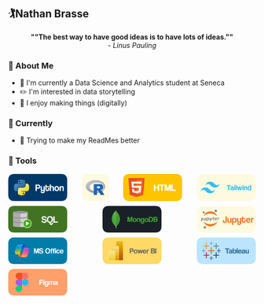 ## 🏌️Nathan Brasse

<p style="text-align: center;"><b>""The best way to have good ideas is to have lots of ideas.""</b> <br />- <i>Linus Pauling</i></p>

### 👋 About Me
- 📕 I'm currently a Data Science and Analytics student at Seneca
- ✏️ I'm interested in data storytelling
- 🔨 I enjoy making things (digitally)


### 🌱 Currently

- 🎯 Trying to make my ReadMes better


### 🧰 Tools

<div style="display: flex; flex-wrap: wrap; justify-content: space-between; gap: 10px;">
    <img alt="Python" width="120px" src="assets/python.png">
    <img alt="R" width="55px" src="assets/R.png">
    <img alt="HTML" width="120px" src="assets/html.png">
    <img alt="Tailwind" width="120px" src="assets/tailwind.png">
    <img alt="SQL" width="120px" src="assets/sql.png">
    <img alt="MongoDB" width="120px" src="assets/mongodb.png">
    <img alt="Jupyter" width="120px" src="assets/jupyter.png">
    <img alt="Jupyter" width="120px" src="assets/office.png">
    <img alt="Jupyter" width="120px" src="assets/powerbi.png">
    <img alt="Jupyter" width="120px" src="assets/tableau.png">
    <img alt="Jupyter" width="120px" src="assets/figma.png">
</div>

<br>
<br>


<!--
**nathanbrasse/nathanbrasse** is a ✨ _special_ ✨ repository because its `README.md` (this file) appears on your GitHub profile.

Here are some ideas to get you started:

- 🔭 I’m currently working on ...
- 🌱 I’m currently learning ...
- 👯 I’m looking to collaborate on ...
- 🤔 I’m looking for help with ...
- 💬 Ask me about ...
- 📫 How to reach me: ...
- 😄 Pronouns: ...
- ⚡ Fun fact: ...

### 🌱 Current Projects


### ⚡ Extras:
##### 🏆2025 Seneca Hackathon Winner
<img src="./Hackathon Winner's Badge.png" width="400"/>
**Winner - Food Insecurity and Charitable Support**
Prototyped a native app to help organizations connect with volunteers. Focused on improving volunteer retention and easing pressure on supply chains through thoughtful feature design.

-->

